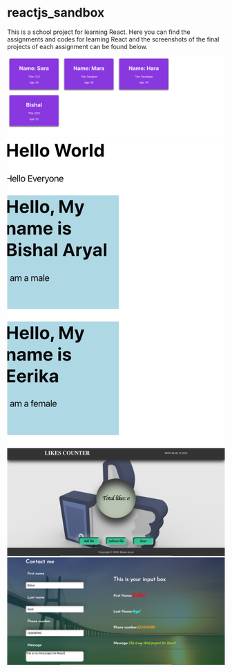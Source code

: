 # reactjs_sandbox

This is a school project for learning React. Here you can find the assignments and codes for learning React and the screenshots of the final projects of each assignment can be found below.

![screenshot React task-1](/1_boxes/public/React_1_task.png)
![screenshot React task2](/2_task/public/React_task_2.png)
![screenshot React task3](/3_task/public/React_Task3.png)
![screenshot React task4](/4_task/public/React_4_task.png)
